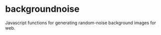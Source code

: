 backgroundnoise
===============

Javascript functions for generating random-noise background images for web.
